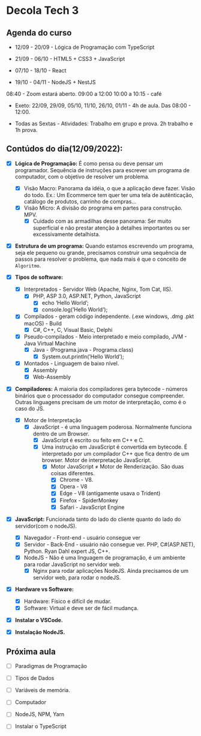 # Decola Tech 3

## Agenda do curso

- 12/09 - 20/09 - Lógica de Programação com TypeScript

- 21/09 - 06/10 - HTML5 + CSS3 + JavaScript

- 07/10 - 18/10 - React

- 19/10 - 04/11 - NodeJS + NestJS

08:40 - Zoom estará aberto.
09:00 a 12:00
10:00 a 10:15 - café

- Exeto: 22/09, 29/09, 05/10, 11/10, 26/10, 01/11 - 4h de aula. Das 08:00 - 12:00.

-  Todas as Sextas - Atividades: Trabalho em grupo e prova. 2h trabalho e 1h prova.

## Contúdos do dia(12/09/2022):

- [x] **Lógica de Programação:** É como pensa ou deve pensar um programador. Sequência de instruções para escrever um programa de computador, com o objetivo de resolver um problema.
  - [x] Visão Macro: Panorama da idéia, o que a aplicação deve fazer. Visão do todo. Ex.: Um Ecommerce tem quer ter uma tela de autênticação, catálogo de produtos, carrinho de compras...
  - [x] Visão Micro: A divisão do programa em partes para construção. MPV.
    - [x] Cuidado com as armadilhas desse panorama: Ser muito superficial e não prestar atenção à detalhes importantes ou ser excessivamente detalhista. 
  
- [x] **Estrutura de um programa:** Quando estamos escrevendo um programa, seja ele pequeno ou grande, precisamos construir uma sequência de passos para resolver o problema, que nada mais é que o conceito de `Algoritmo`.

- [x] **Tipos de software:**
  - [x] Interpretados - Servidor Web (Apache, Nginx, Tom Cat, IIS).
    - [x] PHP, ASP 3.0, ASP.NET, Python, JavaScript
      - [x] echo ‘Hello World’;
      - [x] console.log(’Hello World’);

  - [x] Compilados - geram código independente. (.exe windows, .dmg .pkt macOS) - Build
    - [x] C#, C++, C, Visual Basic, Delphi

  - [x] Pseudo-compilados - Meio interpretado e meio compilado, JVM - Java Virtual Machine
    - [x] Java - (Programa.java - Programa.class)
      - [x] System.out.println(’Hello World’);
  
  - [x] Montados - Linguagem de baixo nível.
    - [x] Assembly
    - [x] Web-Assembly

- [x] **Compiladores:** A maioria dos compiladores gera bytecode - números binários que o processador do computador consegue compreender. Outras linguagens precisam de um motor de interpretação, como é o caso do JS.
  - [x] Motor de Interpretação
    - [x] JavaScript - é uma linguagem poderosa. Normalmente funciona dentro de um Browser.
      - [x] JavaScript é escrito ou feito em C++ e C.
      - [x] Uma instrução em JavaScript é convertida em bytecode. É interpretado por um compilador C++ que fica dentro de um browser. Motor de interpretação JavaScript.
        - [x] Motor JavaScript ≠ Motor de Renderização. São duas coisas diferentes.
          - [x] Chrome - V8.
          - [x] Opera - V8
          - [x] Edge - V8 (antigamente usava o Trident)
          - [x] Firefox - SpiderMonkey
          - [x] Safari - JavaScript Engine

- [x] **JavaScript:** Funcionada tanto do lado do cliente quanto do lado do servidor(com o nodeJS).
  - [x] Navegador - Front-end - usuário consegue ver
  - [x] Servidor - Back-End - usuário não consegue ver. PHP, C#(ASP.NET), Python. Ryan Dahl expert JS, C++.
  - [x] NodeJS - Não é uma linguagem de programação, é um ambiente para rodar JavaScript no servidor web.
    - [x] Nginx para rodar aplicações NodeJS. Ainda precisamos de um servidor web, para rodar o nodeJS.

- [x] **Hardware vs Software:**
  - [x] Hardware: Físico e difícil de mudar.
  - [x] Software: Virtual e deve ser de fácil mudança.

- [x] **Instalar o VSCode.**

- [x] **Instalação NodeJS.**


## Próxima aula

- [ ] Paradigmas de Programação

- [ ] Tipos de Dados 

- [ ] Variáveis de memória.

- [ ] Computador

- [ ] NodeJS, NPM, Yarn

- [ ] Instalar o TypeScript
